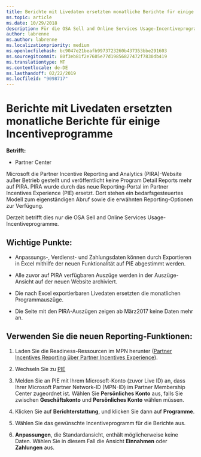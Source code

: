 ```yaml
---
title: Berichte mit Livedaten ersetzten monatliche Berichte für einige Incentiveprogramme | Partner Center
ms.topic: article
ms.date: 10/29/2018
description: Für die OSA Sell and Online Services Usage-Incentiveprogramme können jetzt Berichte mit Livedaten abgerufen werden.
author: labrenne
ms.author: labrenne
ms.localizationpriority: medium
ms.openlocfilehash: bc9047e21beafb9973723260b437353bbe291603
ms.sourcegitcommit: 80f3eb81f2e7605e77d19856827472f7830db419
ms.translationtype: MT
ms.contentlocale: de-DE
ms.lasthandoff: 02/22/2019
ms.locfileid: "9098717"
---
```

# <a name="live-data-reporting-replaces-monthly-reporting-for-some-incentives-programs"></a>Berichte mit Livedaten ersetzten monatliche Berichte für einige Incentiveprogramme

**Betrifft:**

-  Partner Center

Microsoft die Partner Incentive Reporting and Analytics (PIRA)-Website außer Betrieb gestellt und veröffentlicht keine Program Detail Reports mehr auf PIRA. PIRA wurde durch das neue Reporting-Portal im Partner Incentives Experience (PIE) ersetzt. Dort stehen ein bedarfsgesteuertes Modell zum eigenständigen Abruf sowie die erwähnten Reporting-Optionen zur Verfügung. 

Derzeit betrifft dies nur die OSA Sell and Online Services Usage-Incentiveprogramme.

## <a name="things-to-remember"></a>Wichtige Punkte: 

- Anpassungs-, Verdienst- und Zahlungsdaten können durch Exportieren in Excel mithilfe der neuen Funktionalität auf PIE abgestimmt werden.

- Alle zuvor auf PIRA verfügbaren Auszüge werden in der Auszüge-Ansicht auf der neuen Website archiviert. 

- Die nach Excel exportierbaren Livedaten ersetzten die monatlichen Programmauszüge.

- Die Seite mit den PIRA-Auszügen zeigen ab März2017 keine Daten mehr an.
 
## <a name="start-using-the-new-reporting-functionality"></a>Verwenden Sie die neuen Reporting-Funktionen: 

1. Laden Sie die Readiness-Ressourcen im MPN herunter ([Partner Incentives Reporting über Partner Incentives Experience](https://aka.ms/osareadiness )).

2. Wechseln Sie zu [PIE](https://partnerincentives.microsoft.com/)

3. Melden Sie an PIE mit Ihrem Microsoft-Konto (zuvor Live ID) an, dass Ihrer Microsoft Partner Network-ID (MPN-ID) im Partner Membership Center zugeordnet ist. Wählen Sie **Persönliches Konto** aus, falls Sie zwischen **Geschäftskonto** und **Persönliches Konto** wählen müssen.

4. Klicken Sie auf **Berichterstattung**, und klicken Sie dann auf **Programme**. 

5. Wählen Sie das gewünschte Incentiveprogramm für die Berichte aus. 

6. **Anpassungen**, die Standardansicht, enthält möglicherweise keine Daten.  Wählen Sie in diesem Fall die Ansicht **Einnahmen** oder **Zahlungen** aus.


 

 



